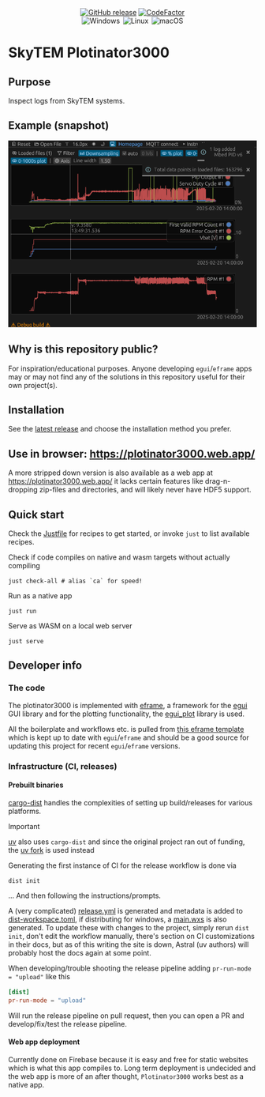 <div align="center">
  <a href="https://github.com/luftkode/plotinator3000/releases" title="Latest Stable GitHub Release">
      <img src="https://img.shields.io/github/release/luftkode/plotinator3000/all.svg?style=flat&logo=github&logoColor=white&colorB=blue&label=Latest Release" alt="GitHub release"></a>
  <a href="https://github.com/luftkode/plotinator3000/actions/workflows/CI.yml"><img src="https://github.com/luftkode/plotinator3000/actions/workflows/CI.yml/badge.svg" alt="CodeFactor" /></a>
</div>
<div align="center">
    <img src="https://img.shields.io/badge/-Windows-6E46A2.svg?style=flat&logo=windows-11&logoColor=white" alt="Windows" title="Supported Platform: Windows">&thinsp;
    <img src="https://img.shields.io/badge/-Linux-9C2A91.svg?style=flat&logo=linux&logoColor=white" alt="Linux" title="Supported Platform: Linux">&thinsp;
    <img src="https://img.shields.io/badge/-macOS-red.svg?style=flat&logo=apple&logoColor=white" alt="macOS" title="Supported Platform: macOS">
</div>


# SkyTEM Plotinator3000

## Purpose

Inspect logs from SkyTEM systems.

## Example (snapshot)

![plotinator3000_snapshot](./tests/snapshots/dropped_mbed_pid_regular_v6.png)

## Why is this repository public?

For inspiration/educational purposes. Anyone developing `egui`/`eframe` apps may or may not find any of the solutions in this repository useful for their own project(s).

## Installation

See the [latest release](https://github.com/luftkode/plotinator3000/releases/latest) and choose the installation method you prefer.

## Use in browser: https://plotinator3000.web.app/

A more stripped down version is also available as a web app at https://plotinator3000.web.app/ it lacks certain features like drag-n-dropping zip-files and directories, and will likely never have HDF5 support.

## Quick start

Check the [Justfile](Justfile) for recipes to get started, or invoke `just` to list available recipes.

Check if code compiles on native and wasm targets without actually compiling

```shell
just check-all # alias `ca` for speed!
```

Run as a native app

```shell
just run
```

Serve as WASM on a local web server

```shell
just serve
```

## Developer info

### The code

The plotinator3000 is implemented with [eframe](https://github.com/emilk/egui/tree/master/crates/eframe), a framework for the [egui](https://github.com/emilk/egui) GUI library and for the plotting functionality, the [egui_plot](https://github.com/emilk/egui_plot) library is used.

All the boilerplate and workflows etc. is pulled from [this eframe template](https://github.com/emilk/eframe_template) which is kept up to date with `egui`/`eframe` and should be a good source for updating this project for recent `egui`/`eframe` versions.

### Infrastructure (CI, releases)

#### Prebuilt binaries

[cargo-dist](https://github.com/axodotdev/cargo-dist) handles the complexities of setting up build/releases for various platforms.

> [!IMPORTANT]
> [uv](https://github.com/astral-sh/uv) also uses `cargo-dist` and since the original project ran out of funding, the [uv fork](https://github.com/astral-sh/cargo-dist) is used instead

Generating the first instance of CI for the release workflow is done via

```shell
dist init
```
... And then following the instructions/prompts.

A (very complicated) [release.yml](.github/workflows/release.yml) is generated and metadata is added to [dist-workspace.toml](dist-workspace.toml), if distributing for windows, a [main.wxs](wix/main.wxs) is also generated. To update these with changes to the project, simply rerun `dist init`, don't edit the workflow manually, there's section on CI customizations in their docs, but as of this writing the site is down, Astral (uv authors) will probably host the docs again at some point.

When developing/trouble shooting the release pipeline adding `pr-run-mode = "upload"` like this

```toml
[dist]
pr-run-mode = "upload"
```

Will run the release pipeline on pull request, then you can open a PR and develop/fix/test the release pipeline.

#### Web app deployment

Currently done on Firebase because it is easy and free for static websites which is what this app compiles to. Long term deployment is undecided and the web app is more of an after thought, `Plotinator3000` works best as a native app.
